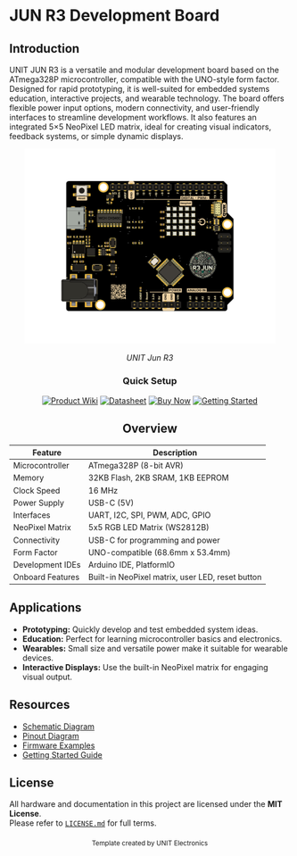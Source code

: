 
# JUN R3 Development Board 


## Introduction

UNIT JUN R3 is a versatile and modular development board based on the ATmega328P microcontroller, compatible with the UNO-style form factor. Designed for rapid prototyping, it is well-suited for embedded systems education, interactive projects, and wearable technology. The board offers flexible power input options, modern connectivity, and user-friendly interfaces to streamline development workflows. It also features an integrated 5×5 NeoPixel LED matrix, ideal for creating visual indicators, feedback systems, or simple dynamic displays.

<div align="center">
  <img src="hardware/resources/unit_top_v_0_0_1_ue0081_jun_r3.png" width="450px" alt="Development Board">
  <p><em>UNIT Jun R3</em></p>
</div>



<div align="center">

### Quick Setup


[<img src="https://img.shields.io/badge/Product%20Wiki-blue?style=for-the-badge" alt="Product Wiki">](https://unit-electronics-mx.github.io/unit_jun_r3_development_board/mdbook/index.html)
[<img src="https://img.shields.io/badge/Datasheet-green?style=for-the-badge" alt="Datasheet">](https://unit-electronics-mx.github.io/unit_jun_r3_development_board/datasheet_professional.html)
[<img src="https://img.shields.io/badge/Buy%20Now-orange?style=for-the-badge" alt="Buy Now">](https://uelectronics.com/)
[<img src="https://img.shields.io/badge/Getting%20Started-purple?style=for-the-badge" alt="Getting Started">](https://unit-electronics-mx.github.io/unit_jun_r3_development_board/mdbook/software/getting-started.html)

</div>



<div align="center" >

## Overview

| Feature           | Description                                         |
|-------------------|-----------------------------------------------------|
| Microcontroller   | ATmega328P (8-bit AVR)                              |
| Memory            | 32KB Flash, 2KB SRAM, 1KB EEPROM                    |
| Clock Speed       | 16 MHz                                              |
| Power Supply      | USB-C (5V)            |
| Interfaces        | UART, I2C, SPI, PWM, ADC, GPIO                      |
| NeoPixel Matrix   | 5x5 RGB LED Matrix (WS2812B)                        |
| Connectivity      | USB-C for programming and power                     |
| Form Factor       | UNO-compatible (68.6mm x 53.4mm)                      |
| Development IDEs  | Arduino IDE, PlatformIO                             |
| Onboard Features  | Built-in NeoPixel matrix, user LED, reset button    |

</div>

## Applications

- **Prototyping:** Quickly develop and test embedded system ideas.
- **Education:** Perfect for learning microcontroller basics and electronics.
- **Wearables:** Small size and versatile power make it suitable for wearable devices.
- **Interactive Displays:** Use the built-in NeoPixel matrix for engaging visual output.


## Resources

- [Schematic Diagram](hardware/unit_sch_v_0_0_1_ue0081_Jun-R3.pdf)
- [Pinout Diagram](hardware/resources/pinout/unit_pinout_v_0_0_1_ue0081_unit_jun_r3_en.jpg)
- [Firmware Examples](firmware/)
- [Getting Started Guide](docs/getting_started.md)


## License

All hardware and documentation in this project are licensed under the **MIT License**.  
Please refer to [`LICENSE.md`](LICENSE.md) for full terms.



<div align="center">
  <sub>Template created by UNIT Electronics</sub>
</div>
